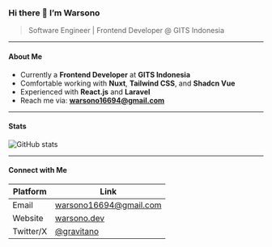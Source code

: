 ### Hi there 👋 I’m **Warsono**
>  Software Engineer | Frontend Developer @ GITS Indonesia

---

#### About Me
- Currently a **Frontend Developer** at **GITS Indonesia**
- Comfortable working with **Nuxt**, **Tailwind CSS**, and **Shadcn Vue**
- Experienced with **React.js** and **Laravel**
- Reach me via: **warsono16694@gmail.com**

---

####  Stats
![GitHub stats](https://github-readme-stats.vercel.app/api?username=gravitano&show_icons=true)

---

####  Connect with Me
| Platform | Link |
|----------|------|
|  Email | warsono16694@gmail.com |
|  Website | [warsono.dev](https://warsono.dev) |
|  Twitter/X | [@gravitano](https://twitter.com/gravitano) |
